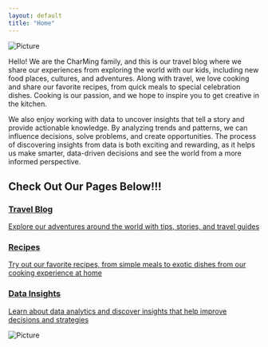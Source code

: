 ```yaml
---
layout: default
title: "Home"
---
```


<div class="image-container">
  <img src="{{ 'assets/images/new-zealand1.JPG' | relative_url }}" alt="Picture">
</div>

Hello! We are the CharMing family, and this is our travel blog where we share our experiences from exploring the world with our kids, including new food places, cultures, and adventures. Along with travel, we love cooking and share our favorite recipes, from quick meals to special celebration dishes. Cooking is our passion, and we hope to inspire you to get creative in the kitchen.

We also enjoy working with data to uncover insights that tell a story and provide actionable knowledge. By analyzing trends and patterns, we can influence decisions, solve problems, and create opportunities. The process of discovering insights from data is both exciting and rewarding, as it helps us make smarter, data-driven decisions and see the world from a more informed perspective.

<h2>Check Out Our Pages Below!!!</h2>

<div class="link-boxes">
  <div class="link-box">
    <a href="/travel-blog">
      <div class="box-content">
        <h3>Travel Blog</h3>
        <p>Explore our adventures around the world with tips, stories, and travel guides</p>
      </div>
    </a>
  </div>
  <div class="link-box">
    <a href="/recipes">
      <div class="box-content">
        <h3>Recipes</h3>
        <p>Try out our favorite recipes, from simple meals to exotic dishes from our cooking experience at home</p>
      </div>
    </a>
  </div>
  <div class="link-box">
    <a href="/data-insights">
      <div class="box-content">
        <h3>Data Insights</h3>
        <p>Learn about data analytics and discover insights that help improve decisions and strategies</p>
      </div>
    </a>
  </div>
</div>

<div class="image-container">
  <img src="{{ 'assets/images/hongkong2.JPG' | relative_url }}" alt="Picture">
</div>
